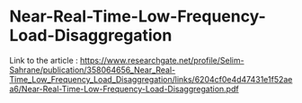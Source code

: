 # Near-Real-Time-Low-Frequency-Load-Disaggregation

Link to the article : https://www.researchgate.net/profile/Selim-Sahrane/publication/358064656_Near_Real-Time_Low_Frequency_Load_Disaggregation/links/6204cf0e4d47431e1f52aea6/Near-Real-Time-Low-Frequency-Load-Disaggregation.pdf 
